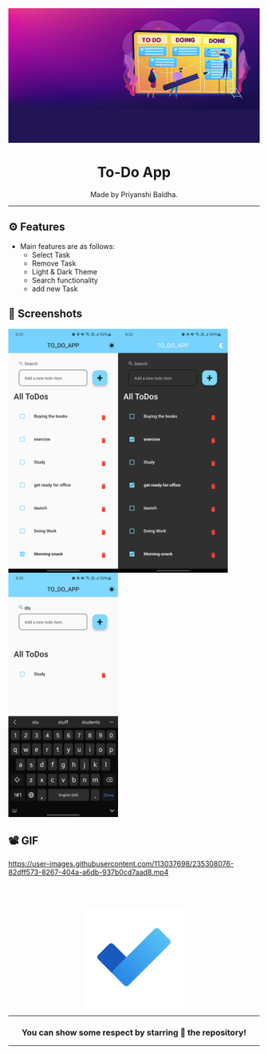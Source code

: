 <div align="center">

<img src="./assets/images/to do.jpg" width="520px">


# **To-Do App**
Made by Priyanshi Baldha.

---
</div>

## ⚙️ Features

- Main features are as follows:
  - Select Task
  - Remove Task
  - Light & Dark Theme
  - Search functionality
  - add new Task


## 📲 Screenshots

<img align="left" src="./assets/Screenshot/s1.jpg" width="220px">
<img align="left" src="./assets/Screenshot/s2.jpg" width="220px">
<img src="./assets/Screenshot/s3.jpg" width="220px">

## 📽️ GIF


https://user-images.githubusercontent.com/113037698/235308076-82dff573-8267-404a-a6db-937b0cd7aad8.mp4



<br><br>


<div align="center">

<img src="./assets/images/icon.png" width="200px" height="200px">

 
---
### You can show some respect by starring 🌟 the repository!
---

</div>